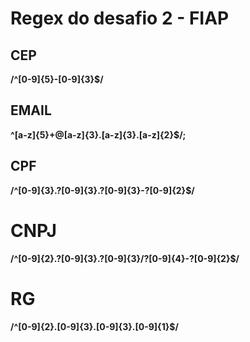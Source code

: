 # Regex do desafio 2 - FIAP

## CEP

**/^[0-9]{5}\-[0-9]{3}$/**

## EMAIL

**^[a-z]{5}+@[a-z]{3}\.[a-z]{3}\.[a-z]{2}$/;**

## CPF

**/^[0-9]{3}\.?[0-9]{3}\.?[0-9]{3}\-?[0-9]{2}$/**

# CNPJ

**/^[0-9]{2}\.?[0-9]{3}\.?[0-9]{3}\/?[0-9]{4}\-?[0-9]{2}$/**

# RG

**/^[0-9]{2}\.[0-9]{3}\.[0-9]{3}\.[0-9]{1}$/**